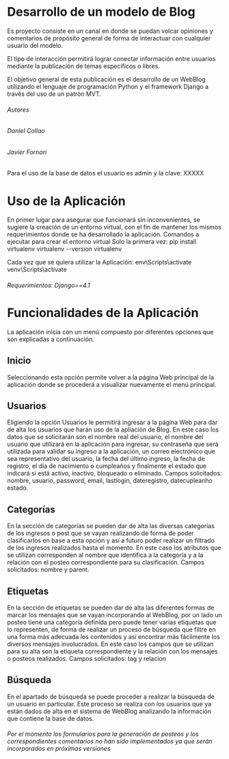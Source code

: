 <h1>Desarrollo de un modelo de Blog</h1>

Es proyecto consiste en un canal en donde se puedan volcar opiniones y comentarios de propósito general de forma de interactuar con cualquier usuario del modelo.

El tipo de interacción permitirá lograr conectar información entre usuarios mediante la publicación de temas específicos o libres.

El objetivo general de esta publicación es el desarrollo de un WebBlog utilizando el lenguaje de programación Python y el framework Django a través del uso de un patrón MVT.

<h6>Autores</h6>
<h6>Daniel Collao</h6>
<h6>Javier Fornari</h6>

Para el uso de la base de datos el usuario es admin y la clave: XXXXX

<h1>Uso de la Aplicación</h1>
En primer lugar para asegurar que funcionará sin inconvenientes, se sugiere la creación
de un entorno virtual, con el fin de mantener los mismos requerimientos donde se ha desarrollado la aplicación.
Comandos a ejecutar para crear el entorno virtual
Solo la primera vez:
pip install virtualenv
virtualenv --version
virtualenv <nombre del entorno a crear>

Cada vez que se quiera utilizar la Aplicación:
env\Scripts\activate <env>
venv\Scripts\activate

<h6>Requerimientos: Django==4.1</h6>

<h1>Funcionalidades de la Aplicación</h1>
La aplicación inicia con un menú compuesto por diferentes opciones que son explicadas a continuación.

<h2>Inicio</h2>
Seleccionando esta opción permite volver a la página Web principal de la aplicación donde se procederá a visualizar nuevamente el menú principal.

<h2>Usuarios</h2>
Eligiendo la opción Usuarios le permitirá ingresar a la página Web para dar de alta los usuarios que harán uso de la apliación de Blog. En este caso los datos que se solicitarán son
el nombre real del usuario, el nombre del usuario que utilizará en la aplicación para ingresar, su contraseña que será utilizada para validar su ingreso a la aplicación, un correo electrónico que sea representativo del usuario, la fecha del último ingreso, la fecha de registro, el día de nacimiento o cumpleaños y finalmente el estado que indicará si está activo, inactivo, bloqueado o eliminado.
Campos solicitados: nombre, usuario, password, email, lastlogin, dateregistro, datecupleanho estado.

<h2>Categorías</h2>
En la sección de categorías se pueden dar de alta las diversas categorías de los ingresos o post que se vayan realizando de forma de poder clasificarlos en base a esta opción y así a futuro poder realizar un filtrado de los ingresos realizados hasta el momento. En este caso los atributos que se utilizan corresponden al nombre que identifica a la categoría y a la relación con el posteo correspondiente para su clasificación.
Campos solicitados: nombre y parent.
    
<h2>Etiquetas</h2>
En la sección de etiquetas se pueden dar de alta las diferentes formas de marcar los mensajes que se vayan incorporando al WebBlog, por un lado un posteo tiene una categoría definida pero puede tener varias etiquetas que lo representen, de forma de realizar un proceso de búsqueda que filtre en una forma más adecuada los contenidos y así encontrar más fácilmente los diversos mensajes involucrados. En este caso los campos que se utilizan para su alta son la etiqueta correspondiente y la relación con los mensajes o posteos realizados. 
Campos solicitados: tag y relacion

<h2>Búsqueda</h2>
En el apartado de búsqueda se puede proceder a realizar la búsqueda de un usuario en particular. Este proceso se realiza con los usuarios que ya están dados de alta en el sistema de WebBlog analizando la información que contiene la base de datos.

<h6>Por el momento los formularios para la generación de posteos y los correspondientes comentarios no han sido implementados ya que serán incorporados en próximas versiones</h6>